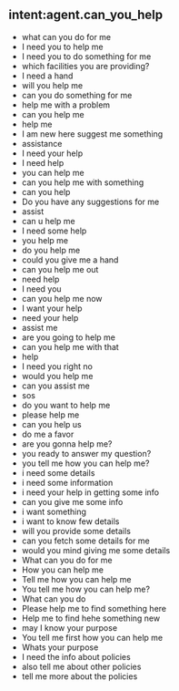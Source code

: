 ## intent:agent.can_you_help
- what can you do for me
- I need you to help me
- I need you to do something for me
- which facilities you are providing?
- I need a hand
- will you help me
- can you do something for me
- help me with a problem
- can you help me
- help me
- I am new here suggest me something
- assistance
- I need your help
- I need help
- you can help me
- can you help me with something
- can you help
- Do you have any suggestions for me
- assist
- can u help me
- I need some help
- you help me
- do you help me
- could you give me a hand
- can you help me out
- need help
- I need you
- can you help me now
- I want your help
- need your help
- assist me
- are you going to help me
- can you help me with that
- help
- I need you right no
- would you help me
- can you assist me
- sos
- do you want to help me
- please help me
- can you help us
- do me a favor
- are you gonna help me?
- you ready to answer my question?
- you tell me how you can help me?
- i need some details
- i need some information
- i need your help in getting some info
- can you give me some info
- i want something
- i want to know few details
- will you provide some details
- can you fetch some details for me
- would you mind giving me some details
- What can you do for me
- How you can help me
- Tell me how you can help me
- You tell me how you can help me?
- What can you do
- Please help me to find something here
- Help me to find hehe something new
- may I know your purpose
- You tell me first how you can help me
- Whats your purpose
- I need the info about policies
- also tell me about other policies
- tell me more about the policies
